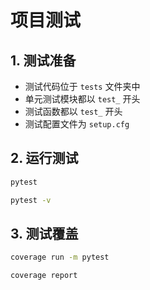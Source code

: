 # 项目测试

## 1. 测试准备

- 测试代码位于 `tests` 文件夹中
- 单元测试模块都以 `test_` 开头
- 测试函数都以 `test_` 开头
- 测试配置文件为 `setup.cfg`

## 2. 运行测试

```bash
pytest
```

```bash
pytest -v
```

## 3. 测试覆盖

```bash
coverage run -m pytest
```

```bash
coverage report
```
